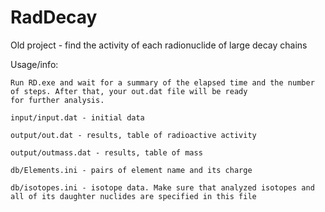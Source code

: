 # RadDecay
Old project - find the activity of each radionuclide of large decay chains

Usage/info:

    Run RD.exe and wait for a summary of the elapsed time and the number of steps. After that, your out.dat file will be ready 
    for further analysis.

    input/input.dat - initial data

    output/out.dat - results, table of radioactive activity

    output/outmass.dat - results, table of mass

    db/Elements.ini - pairs of element name and its charge

    db/isotopes.ini - isotope data. Make sure that analyzed isotopes and all of its daughter nuclides are specified in this file
